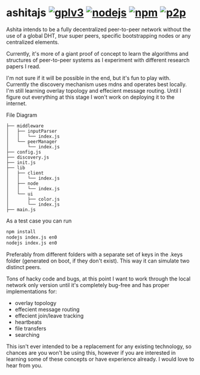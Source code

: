 ashitajs [![gplv3](https://img.shields.io/badge/license-GPLv3-red.svg)](LICENSE)
[![nodejs](https://img.shields.io/badge/nodejs-v9.8.0-blue.svg)](README.md)
[![npm](https://img.shields.io/badge/npm-v5.6.0-blue.svg)](README.md)
[![p2p](https://img.shields.io/badge/p2p-enabled-green.svg)](README.md)
================================

Ashita intends to be a fully decentralized peer-to-peer network without the use of a global DHT, *true* super peers, specific bootstrapping nodes or any centralized elements.

Currently, it's more of a giant proof of concept to learn the algorithms and structures of peer-to-peer systems as I experiment with different research papers I read.

I'm not sure if it will be possible in the end, but it's fun to play with. Currently the discovery mechanism uses mdns and operates best locally. I'm still learning overlay topology and effecient message routing. Until I figure out everything at this stage I won't work on deploying it to the internet.

File Diagram
```
├── middleware
│   ├── inputParser
│   │   └── index.js
│   └── peerManager
│       └── index.js
├── config.js
├── discovery.js
├── init.js
├── lib
│   ├── client
│   │   └── index.js
│   ├── node
│   │   └── index.js
│   └── ui
│       ├── color.js
│       └── index.js
├── main.js
```


As a test case you can run
```bash
npm install
nodejs index.js en0
nodejs index.js en0
```

Preferably from different folders with a separate set of keys in the .keys folder (generated on boot, if they don't exist). This way it can simulate two distinct peers.

Tons of hacky code and bugs, at this point I want to work through the local network only version until it's completely bug-free and has proper implementations for:
- overlay topology
- effecient message routing
- effecient join/leave tracking
- heartbeats
- file transfers
- searching

This isn't ever intended to be a replacement for any existing technology, so chances are you won't be using this, however if you are interested in learning some of these concepts or have experience already. I would love to hear from you.
